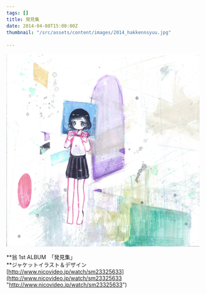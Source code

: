 ```yaml
---
tags: []
title: 発見集
date: 2014-04-08T15:00:00Z
thumbnail: "/src/assets/content/images/2014_hakkennsyuu.jpg"

---
```

![](/src/assets/content/images/2014_hakkennsyuu.jpg)

**翁 1st ALBUM　「発見集」  
**ジャケットイラスト＆デザイン  
[http://www.nicovideo.jp/watch/sm23325633](http://www.nicovideo.jp/watch/sm23325633 "http://www.nicovideo.jp/watch/sm23325633")